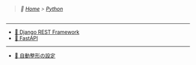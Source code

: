 > ###### :paw_prints: [Home](/README.md) > [Python](/Python/README.md)

---

- [:file_folder: Django REST Framework](/Python/Django_REST_Framework/README.md)
- [:file_folder: FastAPI](/Python/FastAPI/README.md)

---

- [:memo: 自動整形の設定](/Python/formatter_settings.md)
